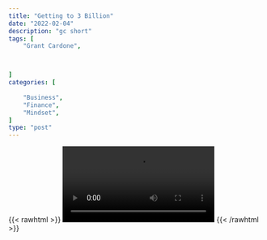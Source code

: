 ```yaml
---
title: "Getting to 3 Billion"
date: "2022-02-04"
description: "gc short"
tags: [
    "Grant Cardone",



]
categories: [
    
    "Business",
    "Finance",
    "Mindset",
]
type: "post"
---
```

{{< rawhtml >}}
    <video width="auto" height="auto" controls>
        <source src="https://clips.dev00ps.com/Grant%20Cardone/Cardone%20how%20to%20get%20to%20three%20billions.mp4" type="video/mp4"> 
    </video>
{{< /rawhtml >}}